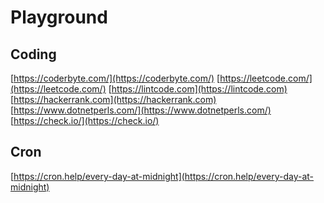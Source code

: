 # Playground

## Coding

[https://coderbyte.com/](https://coderbyte.com/) [https://leetcode.com/](https://leetcode.com/) [https://lintcode.com](https://lintcode.com) [https://hackerrank.com](https://hackerrank.com) [https://www.dotnetperls.com/](https://www.dotnetperls.com/) [https://check.io/](https://check.io/)

## Cron

[https://cron.help/every-day-at-midnight](https://cron.help/every-day-at-midnight)

